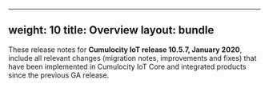 
---
weight: 10
title: Overview
layout: bundle
---

These release notes for **Cumulocity IoT release 10.5.7, January 2020**, include all relevant changes (migration notes, improvements and fixes) that have been implemented in Cumulocity IoT Core and integrated products since the previous GA release.
